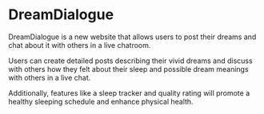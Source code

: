 # DreamDialogue

DreamDialogue is a new website that allows users to post their dreams and chat about it with others in a live chatroom.

Users can create detailed posts describing their vivid dreams and discuss with others how they felt about their sleep and possible dream meanings with others in a live chat.

Additionally, features like a sleep tracker and quality rating will promote a healthy sleeping schedule and enhance physical health.
